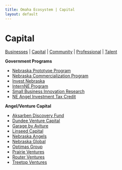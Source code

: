 ```yaml
---
title: Omaha Ecosystem | Capital
layout: default
---
```

# Capital

[Businesses](/) | [Capital](/capital) | [Community](/community) | [Professional](/professional) | [Talent](/talent)

**Government Programs**

 * [Nebraska Prototype Program  
](http://www.neded.org/files/businessdevelopment/talentinnovation/businessinnovation/Prototype_Guidelines.pdf)
 * [Nebraska Commercialization Program](http://www.neded.org/files/businessdevelopment/talentinnovation/businessinnovation/Commercialization_Guidelines.pdf)
 * [Invest Nebraska  
](http://investnebraska.com/)
 * [InternNE Program](http://www.internne.com/)
 * [Small Business Innovation Research  
](http://nbdc.unomaha.edu/technology-commercialization/sbir.cfm)
 * [NE Angel Investment Tax Credit](http://www.neded.org/business/talent-a-innovation-initiative/angel-investment)


**Angel/Venture Capital**

 * [Aksarben Discovery Fund](http://www.aksarbeninnovation.org/)
 * [Dundee Venture Capital](http://dundeeventurecapital.com/)
 * [Garage by Aviture](http://garagebyaviture.com/)
 * [Linseed Capital](http://linseedcapital.com/)
 * [Nebraska Angels](http://nebraskaangels.org/)
 * [Nebraska Global](http://www.nebraskaglobal.com/)
 * [Optimas Group](http://optimasgroup.com/)
 * [Prairie Ventures  
](http://www.prairieventures.net/)
 * [Router Ventures](http://www.routerventures.com/)
 * [Treetop Ventures](http://www.treetopventures.com/)
